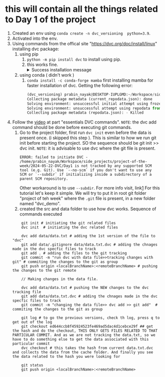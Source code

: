 # this will contain all the things related to Day 1 of the project

1. Created an env using `conda create -n dvc_versioning  python=3.9`.
2. Activated into the env.
3. Using commands from the offical site "https://dvc.org/doc/install/linux" installing dvc package:
    1. using pip
        1. `python -m pip install dvc` to install using pip.
        1. this works fine.
            <details>
                <summary> Success installation message </summary>
                Building wheels for collected packages: antlr4-python3-runtime
                Building wheel for antlr4-python3-runtime (setup.py) ... done
                Created wheel for antlr4-python3-runtime: filename=antlr4_python3_runtime-4.9.3-py3-none-any.whl size=144554 sha256=853dcee2042b2edd55483d775bad7cff8db931aebe1e4992b1829b6ce498147e
                Stored in directory: /home/prabin_nayak/.cache/pip/wheels/23/cf/80/f3efa822e6ab23277902ee9165fe772eeb1dfb8014f359020a
                Successfully built antlr4-python3-runtime
                Installing collected packages: wcwidth, pygtrie, funcy, dictdiffer, appdirs, antlr4-python3-runtime, zc.lockfile, voluptuous, vine, urllib3, tzdata, typing-extensions, tqdm, tomlkit, tabulate, smmap, six, shtab, shortuuid, shellingham, semver, ruamel.yaml.clib, PyYAML, pyparsing, pygments, pycparser, psutil, prompt-toolkit, platformdirs, pathspec, packaging, orjson, networkx, multidict, mdurl, idna, fsspec, frozenlist, filelock, entrypoints, dvc-render, dpath, distro, diskcache, colorama, click, charset-normalizer, certifi, billiard, attrs, atpublic, async-timeout, annotated-types, yarl, sqltrie, ruamel.yaml, requests, python-dateutil, pydot, pydantic-core, omegaconf, markdown-it-py, grandalf, gitdb, flufl.lock, flatten-dict, dvc-objects, dulwich, configobj, click-repl, click-plugins, click-didyoumean, cffi, amqp, aiosignal, rich, pygit2, pydantic, kombu, iterative-telemetry, hydra-core, gitpython, dvc-studio-client, dvc-data, cryptography, aiohttp, typer, celery, asyncssh, aiohttp-retry, scmrepo, dvc-task, dvc-http, gto, dvc
                Successfully installed PyYAML-6.0.1 aiohttp-3.9.5 aiohttp-retry-2.8.3 aiosignal-1.3.1 amqp-5.2.0 annotated-types-0.7.0 antlr4-python3-runtime-4.9.3 appdirs-1.4.4 async-timeout-4.0.3 asyncssh-2.14.2 atpublic-4.1.0 attrs-23.2.0 billiard-4.2.0 celery-5.4.0 certifi-2024.2.2 cffi-1.16.0 charset-normalizer-3.3.2 click-8.1.7 click-didyoumean-0.3.1 click-plugins-1.1.1 click-repl-0.3.0 colorama-0.4.6 configobj-5.0.8 cryptography-42.0.7 dictdiffer-0.9.0 diskcache-5.6.3 distro-1.9.0 dpath-2.1.6 dulwich-0.22.1 dvc-3.50.2 dvc-data-3.15.1 dvc-http-2.32.0 dvc-objects-5.1.0 dvc-render-1.0.2 dvc-studio-client-0.20.0 dvc-task-0.4.0 entrypoints-0.4 filelock-3.14.0 flatten-dict-0.4.2 flufl.lock-7.1.1 frozenlist-1.4.1 fsspec-2024.5.0 funcy-2.0 gitdb-4.0.11 gitpython-3.1.43 grandalf-0.8 gto-1.7.1 hydra-core-1.3.2 idna-3.7 iterative-telemetry-0.0.8 kombu-5.3.7 markdown-it-py-3.0.0 mdurl-0.1.2 multidict-6.0.5 networkx-3.2.1 omegaconf-2.3.0 orjson-3.10.3 packaging-24.0 pathspec-0.12.1 platformdirs-3.11.0 prompt-toolkit-3.0.43 psutil-5.9.8 pycparser-2.22 pydantic-2.7.1 pydantic-core-2.18.2 pydot-2.0.0 pygit2-1.15.0 pygments-2.18.0 pygtrie-2.5.0 pyparsing-3.1.2 python-dateutil-2.9.0.post0 requests-2.32.2 rich-13.7.1 ruamel.yaml-0.18.6 ruamel.yaml.clib-0.2.8 scmrepo-3.3.5 semver-3.0.2 shellingham-1.5.4 shortuuid-1.0.13 shtab-1.7.1 six-1.16.0 smmap-5.0.1 sqltrie-0.11.0 tabulate-0.9.0 tomlkit-0.12.5 tqdm-4.66.4 typer-0.12.3 typing-extensions-4.11.0 tzdata-2024.1 urllib3-2.2.1 vine-5.1.0 voluptuous-0.14.2 wcwidth-0.2.13 yarl-1.9.4 zc.lockfile-3.0.post1
            </details>            
    1. using conda ( didn't work )
        1. `conda install -c conda-forge mamba` first installing mamba for faster installation of dvc.
            Getting the following error:
            ```python
            (dvc_versioning) prabin_nayak@DESKTOP-IUPLGMD:~/Workspace/side_projects/project-of-the-week$ conda install -c conda-forge mamba
            Collecting package metadata (current_repodata.json): done
            Solving environment: unsuccessful initial attempt using frozen solve. Retrying with flexible solve.
            Solving environment: unsuccessful attempt using repodata from current_repodata.json, retrying with next repodata source.
            Collecting package metadata (repodata.json): - Killed
            ```
1. Follow the [video](personal_copy_data_versioning_dvc) at part "essentials DVC commands".
    `NOTE`: the dvc add command should be done before executing git commands.
    1. Go to the project folder, first run `dvc init` even before the data is present once. (i skipped this step ). This is similar to how we run git init before starting the project. SO the sequence should be git init >> dvc init.
        `NOTE`: it is advisable to use dvc where the git file is present.
        ```error
        ERROR: failed to initiate DVC - /home/prabin_nayak/Workspace/side_projects/project-of-the-week/2024-05-22-DVC/Day1 is not tracked by any supported SCM tool (e.g. Git). Use `--no-scm` if you don't want to use any SCM or `--subdir` if initializing inside a subdirectory of a parent SCM repository.
        ```
        Other workaround is to use `--subdir`. For more info visit, link[1]
        For this tutorial let's keep it simple. We will try to put it in root git folder "project of teh week" where the `.git` file is present, in a new folder named "dvc_demo".
    1. created the src and data folder to use how dvc works.
    Sequence of commands executed
    ```shell
        git init # initiating the git related files
        dvc init  # initiating the dvc related files

        dvc add data/data.txt # adding the 1st version of the file to "dvc" 
        git add data/.gitignore data/data.txt.dvc # adding the chnages made in the dvc specfic files to track
        git add . # adding the files to the git tracking
        git commit -m "run dvc with data file>>tracking changes with git" # commiting the changes to the git as group
        git push origin <localBranchName>:<remoteBranchName> # pushing the changes to the git remote

        // Making changes in the data file.

        dvc add data/data.txt # pushing the NEW changes to the dvc tracking file
        git add data/data.txt.dvc # adding the chnages made in the dvc specfic files to track
        git commit -m "changing the data file>> dvc add >> git add"  # commiting the changes to the git as group

        git log # to go the previous versions, check th log, press q to get out of the log
        git checkout ed644ccb8f45924523fe469ad5dac4d1cebce29f ## get the hash and do the checkout, THIS ONLY GETS FILES RELATED TO THAT PARTICULAR COMMIT. And as we are not tracking the data.txt, so we have to do something else to get the data associated with this particular commit
        dvc checkout # this takes the hash from current data.txt.dvc and collects the data from the cache folder. And finally you see the data related to the hash you were looking for

        git status
        git push origin <localBranchName>:<remoteBranchName>

    ```


[1]: https://dvc.org/doc/command-reference/init#initializing-dvc-in-subdirectories